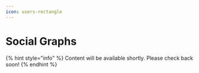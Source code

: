 ```yaml
---
icon: users-rectangle
---
```


# Social Graphs

{% hint style="info" %}
Content will be available shortly. Please check back soon!
{% endhint %}
